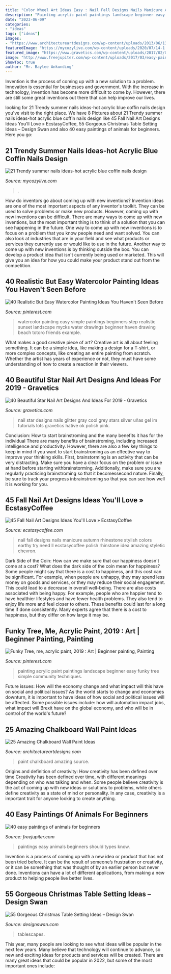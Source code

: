 ```yaml
---
title: "Color Wheel Art Ideas Easy : Nail Fall Designs Nails Manicure Autumn Rhinestone Stylish Colors Earthy Try Need Ll Ecstasycoffee Polish Rhinstone Idea Amazing Styletic Chevron"
description: "Painting acrylic paint paintings landscape beginner easy funky tree simple community techniques"
date: "2023-06-09"
categories:
- "ideas"
tags: ["ideas"]
images:
- "https://www.architectureartdesigns.com/wp-content/uploads/2013/06/137-630x982.jpg"
featuredImage: "https://mycozylive.com/wp-content/uploads/2020/07/14-1.png"
featured_image: "https://www.gravetics.com/wp-content/uploads/2017/02/Glitter-Gray-Nail-Designs-with-Black-Star.jpg"
image: "http://www.freejupiter.com/wp-content/uploads/2017/03/easy-paintings-of-animals27.jpg"
ShowToc: true
author: "Mr. Baylee Ankunding"
---
```



Invention is the process of coming up with a new solution to a problem. Innovation is essential for businesses and government. With the increase in technology, invention has become more difficult to come by. However, there are still some great inventions out there that can help improve our lives.

	

		
looking for 21 Trendy summer nails ideas-hot acrylic blue coffin nails design you've visit to the right place. We have 8 Pictures about 21 Trendy summer nails ideas-hot acrylic blue coffin nails design like 45 Fall Nail Art Designs Ideas You&#039;ll Love » EcstasyCoffee, 55 Gorgeous Christmas Table Setting Ideas – Design Swan and also 40 easy paintings of animals for beginners. Here you go:
		
    
## 21 Trendy Summer Nails Ideas-hot Acrylic Blue Coffin Nails Design

<img loading=lazy src="https://mycozylive.com/wp-content/uploads/2020/07/14-1.png" onerror="this.onerror=null;this.src='https://tse1.mm.bing.net/th?id=OIP.zqLgrkc9ZZwor9eS5SO95QHaKA&amp;pid=15.1';" alt="21 Trendy summer nails ideas-hot acrylic blue coffin nails design">

_Source: mycozylive.com_

>. 

	

How do inventors go about coming up with new inventions?
Invention ideas are one of the most important aspects of any inventor's toolkit. They can be used to solve problems or make new products. However, coming up with new inventions can be difficult. There are many ways to come up with new inventions, but the most important thing is to think of a solution that you can see happening in the future.
One way to come up with new inventions is to focus on a problem that you know people need and want solved. You can also look at industries that are in your field and see what products or services they currently use or would like to use in the future. Another way to come up with new inventions is by thinking outside the box. You can develop a product idea that isn't currently being used or marketed. This will give you an idea for how you could make your product stand out from the competition.

    
## 40 Realistic But Easy Watercolor Painting Ideas You Haven&#039;t Seen Before

<img loading=lazy src="https://i.pinimg.com/736x/d6/2d/88/d62d88fc1b6486cd49d11cc38ba2f3b2.jpg" onerror="this.onerror=null;this.src='https://tse2.mm.bing.net/th?id=OIP.JmBcqHgvhPaAyiizfhsYewHaJ3&amp;pid=15.1';" alt="40 Realistic But Easy Watercolor Painting Ideas You Haven&#039;t Seen Before">

_Source: pinterest.com_

>watercolor painting easy simple paintings beginners step realistic sunset landscape mycks water drawings beginner haven drawing beach totoro friends example. 

	

What makes a good creative piece of art?
Creative art is all about feeling something. It can be a simple idea, like making a design for a T-shirt, or more complex concepts, like creating an entire painting from scratch. Whether the artist has years of experience or not, they must have some understanding of how to create a reaction in their viewers.

    
## 40 Beautiful Star Nail Art Designs And Ideas For 2019 - Gravetics

<img loading=lazy src="https://www.gravetics.com/wp-content/uploads/2017/02/Glitter-Gray-Nail-Designs-with-Black-Star.jpg" onerror="this.onerror=null;this.src='https://tse3.mm.bing.net/th?id=OIP.nlIgCXZunIKgGfuxBOMjUAHaHZ&amp;pid=15.1';" alt="40 Beautiful Star Nail Art Designs And Ideas For 2019 - Gravetics">

_Source: gravetics.com_

>nail star designs nails glitter gray cool grey stars silver uñas gel im tutorials lots gravetics hative ok polish pink. 

	

Conclusion: How to start brainstroming and the many benefits it has for the individual
There are many benefits of brainstroming, including increased intelligence and productivity. However, there are also a few key things to keep in mind if you want to start brainstroming as an effective way to improve your thinking skills. First, brainstorming is an activity that can be very distracting. Make sure you have a clear focus on the problem or issue at hand before starting withbrainstorming. Additionally, make sure you are regularly practicing brainstroming so that it becomessecond nature. Finally, be sure to track your progress inbrainstroming so that you can see how well it is working for you.

    
## 45 Fall Nail Art Designs Ideas You&#039;ll Love » EcstasyCoffee

<img loading=lazy src="https://i0.wp.com/www.ecstasycoffee.com/wp-content/uploads/2016/10/Fall-Nail-Designs-28.jpg?resize=736%2C981" onerror="this.onerror=null;this.src='https://tse3.mm.bing.net/th?id=OIP.xgXVRctQH1Y_m-ofVlEWHwHaJ3&amp;pid=15.1';" alt="45 Fall Nail Art Designs Ideas You&#039;ll Love » EcstasyCoffee">

_Source: ecstasycoffee.com_

>nail fall designs nails manicure autumn rhinestone stylish colors earthy try need ll ecstasycoffee polish rhinstone idea amazing styletic chevron. 

	

Dark Side of the Coin: How can we make sure that our happiness doesn't come at a cost?
What does the dark side of the coin mean for happiness?
Some people might say that there is a cost to happiness, and this cost can be significant. For example, when people are unhappy, they may spend less money on goods and services, or they may reduce their social engagement. This could lead to a decrease in overall well-being.
There are also costs associated with being happy. For example, people who are happier tend to have healthier lifestyles and have fewer health problems. They also tend to enjoy life more and feel closer to others. These benefits could last for a long time if done consistently.
Many experts agree that there is a cost to happiness, but they differ on how large it may be.

    
## Funky Tree, Me, Acrylic Paint, 2019 : Art | Beginner Painting, Painting

<img loading=lazy src="https://i.pinimg.com/736x/02/b4/18/02b4187c4b6ca952090a667fcad43898.jpg" onerror="this.onerror=null;this.src='https://tse4.mm.bing.net/th?id=OIP.fs--J9VjmJ-t1gNw_7DddQHaJ4&amp;pid=15.1';" alt="Funky Tree, me, acrylic paint, 2019 : Art | Beginner painting, Painting">

_Source: pinterest.com_

>painting acrylic paint paintings landscape beginner easy funky tree simple community techniques. 

	

Future issues: How will the economy change and what impact will this have on social and political issues?
As the world starts to change and economies downturn, it is important to have ideas of how social and political issues will be affected. Some possible issues include: how will automation impact jobs, what impact will Brexit have on the global economy, and who will be in control of the world's future?

    
## 25 Amazing Chalkboard Wall Paint Ideas

<img loading=lazy src="https://www.architectureartdesigns.com/wp-content/uploads/2013/06/137-630x982.jpg" onerror="this.onerror=null;this.src='https://tse4.mm.bing.net/th?id=OIP.onuR558ZkQ2wfOYs-5txLQHaLi&amp;pid=15.1';" alt="25 Amazing Chalkboard Wall Paint Ideas">

_Source: architectureartdesigns.com_

>paint chalkboard amazing source. 

	

Origins and definition of creativity: How creativity has been defined over time
Creativity has been defined over time, with different meanings depending on who was talking and when. Some people believe creativity is the act of coming up with new ideas or solutions to problems, while others define creativity as a state of mind or personality. In any case, creativity is a important trait for anyone looking to create anything.

    
## 40 Easy Paintings Of Animals For Beginners

<img loading=lazy src="http://www.freejupiter.com/wp-content/uploads/2017/03/easy-paintings-of-animals27.jpg" onerror="this.onerror=null;this.src='https://tse1.mm.bing.net/th?id=OIP.3kGqZeGJJwW1LvJyMyD-awHaJ4&amp;pid=15.1';" alt="40 easy paintings of animals for beginners">

_Source: freejupiter.com_

>paintings easy animals beginners should types know. 

	

Invention is a process of coming up with a new idea or product that has not been tried before. It can be the result of someone’s frustration or creativity, or it can be something that was thought of by an earlier person but never done. Inventions can have a lot of different applications, from making a new product to helping people live better lives.

    
## 55 Gorgeous Christmas Table Setting Ideas – Design Swan

<img loading=lazy src="https://img.designswan.com/2015/12/xmasTable/31.jpg" onerror="this.onerror=null;this.src='https://tse3.mm.bing.net/th?id=OIP.6yIL0MXYHyNagYQ55nu9WwHaKs&amp;pid=15.1';" alt="55 Gorgeous Christmas Table Setting Ideas – Design Swan">

_Source: designswan.com_

>tablescapes. 

	

This year, many people are looking to see what ideas will be popular in the next few years. Many believe that technology will continue to advance, so new and exciting ideas for products and services will be created. There are many great ideas that could be popular in 2022, but some of the most important ones include: 

